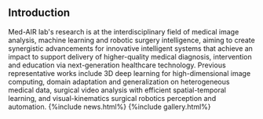 ---
---

<!-- # The Med-AIR Lab -->
## Introduction
Med-AIR lab's research is at the interdisciplinary field of medical image analysis, machine learning and robotic surgery intelligence, aiming to create synergistic advancements for innovative intelligent systems that achieve an impact to support delivery of higher-quality medical diagnosis, intervention and education via next-generation healthcare technology. Previous representative works include 3D deep learning for high-dimensional image computing, domain adaptation and generalization on heterogeneous medical data, surgical video analysis with efficient spatial-temporal learning, and visual-kinematics surgical robotics perception and automation.
{%include news.html%}
{%include gallery.html%}